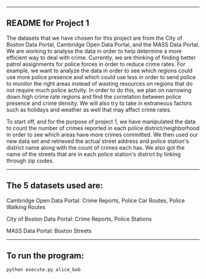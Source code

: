 --------------------
README for Project 1
--------------------
The datasets that we have chosen for this project are from the City of Boston Data Portal, Cambridge Open Data Portal, and the MASS Data Portal. We are working to analyse the data in order to help determine a more efficient way to deal with crime. Currently, we are thinking of finding better patrol assignments for police forces in order to reduce crime rates. For example, we want to analyze the data in order to see which regions could use more police presence and which could use less in order to send police to monitor the right areas instead of wasting resources on regions that do not require much police activity. In order to do this, we plan on narrowing down high crime rate regions and find the correlation between police presence and crime density. We will also try to take in extraneous factors such as holidays and weather as well that may affect crime rates.

To start off, and for the purpose of project 1, we have manipulated the data to count the number of crimes reported in each police district/neighborhood in order to see which areas have more crimes committed. We then used our new data set and retrieved the actual street address and police station's district name along with the count of crimes each has. We also got the name of the streets that are in each police station's district by linking through zip codes.

------------------------
The 5 datasets used are:
------------------------
Cambridge Open Data Portal: Crime Reports, Police Car Routes, Police Walking Routes

City of Boston Data Portal: Crime Reports, Police Stations

MASS Data Portal: Boston Streets

-------------------------
To run the program:
-------------------------
```
python execute.py alice_bob
```
